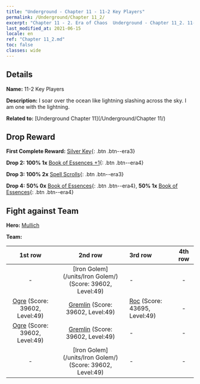 ```yaml
---
title: "Underground - Chapter 11 - 11-2 Key Players"
permalink: /Underground/Chapter 11_2/
excerpt: "Chapter 11 - 2. Era of Chaos  Underground - Chapter 11_2. 11-2 Key Players"
last_modified_at: 2021-06-15
locale: en
ref: "Chapter 11_2.md"
toc: false
classes: wide
---
```


## Details

 **Name:** 11-2 Key Players

 **Description:** I soar over the ocean like lightning slashing across the sky. I am one with the lightning.

 **Related to:** [Underground Chapter 11](/Underground/Chapter 11/)

## Drop Reward

 **First Complete Reward:** [Silver Key](/Items/con_693/){: .btn .btn--era3}

 **Drop 2:** **100% 1x** [Book of Essences +1](/Items/mat_46/){: .btn .btn--era4}

 **Drop 3:** **100% 2x** [Spell Scrolls](/Items/con_694/){: .btn .btn--era3}

 **Drop 4:** **50% 0x** [Book of Essences](/Items/mat_39/){: .btn .btn--era4}, **50% 1x** [Book of Essences](/Items/mat_39/){: .btn .btn--era4}


## Fight against Team
 **Hero:** [Mullich](/heroes/Mullich/)

 **Team:**


  | 1st row | 2nd row | 3rd row | 4th row |
  |:----:|:----:|:----|:----:|
  | - | [Iron Golem](/units/Iron Golem/) (Score: 39602, Level:49)  | - | - |
  | [Ogre](/units/Ogre/) (Score: 39602, Level:49)  | [Gremlin](/units/Gremlin/) (Score: 39602, Level:49)  | [Roc](/units/Roc/) (Score: 43695, Level:49)  | - |
  | [Ogre](/units/Ogre/) (Score: 39602, Level:49)  | [Gremlin](/units/Gremlin/) (Score: 39602, Level:49)  | - | - |
  | - | [Iron Golem](/units/Iron Golem/) (Score: 39602, Level:49)  | - | - |


